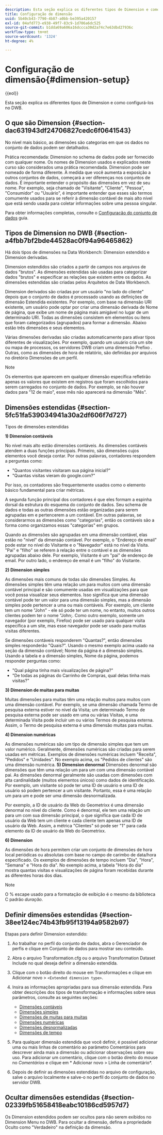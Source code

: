 ```yaml
---
description: Esta seção explica os diferentes tipos de Dimension e como configurá-los no DWB.
title: Configuração de dimensão
uuid: 5b40cb43-7790-4b87-a0bb-be395a420157
exl-id: 04afd773-e938-49f7-83c9-1d706a6dc525
source-git-commit: b1dda69a606a16dccca30d2a74c7e63dbd27936c
workflow-type: tm+mt
source-wordcount: '1324'
ht-degree: 4%

---
```


# Configuração de dimensão{#dimension-setup}

{{eol}}

Esta seção explica os diferentes tipos de Dimension e como configurá-los no DWB.

## O que são Dimension {#section-dac631943df24706827cedc6f0641543}

No nível mais básico, as dimensões são categorias em que os dados no conjunto de dados podem ser detalhados.

Prática recomendada: Dimension no schema de dados pode ser fornecido com qualquer nome. Os nomes de Dimension usados e explicados neste curso são considerados uma prática recomendada. Dimension pode ser nomeado de forma diferente. À medida que você aumenta a exposição a outros conjuntos de dados, começará a ver diferenças nos conjuntos de dados. É importante entender o propósito das dimensões em vez de seu nome. Por exemplo, seja chamado de &quot;Visitante&quot;, &quot;Cliente&quot;, &quot;Pessoa&quot;, &quot;Consumidor&quot; ou &quot;Usuário&quot;, é importante entender que esses são termos comumente usados para se referir à dimensão contável de mais alto nível que está sendo usada para coletar informações sobre uma pessoa singular.

Para obter informações completas, consulte o [Configuração do conjunto de dados](https://experienceleague.adobe.com/docs/data-workbench/using/dataset/c-dataset-constr.html) guia.

## Tipos de Dimension no DWB {#section-a4fbb7bf2bde44528ac0f94a96465862}

Há dois tipos de dimensões na Data Workbench: Dimension estendido e Dimension derivadas.

Dimension estendidos são criados a partir de campos nos arquivos de dados &quot;brutos&quot;. As dimensões estendidas são usadas para categorizar dados &quot;brutos&quot; e especificar as relações que existem entre os dados. As dimensões estendidas são criadas pelos Arquitetos de Data Workbench.

Dimension derivados são criadas por um usuário &quot;no lado do cliente&quot; depois que o conjunto de dados é processado usando as definições de dimensão Estendida existentes. Por exemplo, com base na dimensão URI existente, um usuário pode optar por criar uma dimensão derivada de Nome de página, que exibe um nome de página mais amigável no lugar de um determinado URI. Todas as dimensões consistem em elementos ou itens que foram categorizados (agrupados) para formar a dimensão. Abaixo estão três dimensões e seus elementos.

Várias dimensões derivadas são criadas automaticamente para ativar tipos diferentes de visualizações. Por exemplo, quando um usuário cria um site ou mapa de processos, os servidores DWB criam uma dimensão Prefixo . Outras, como as dimensões de hora de relatório, são definidas por arquivos no diretório Dimensões de um perfil.

>[!NOTE]
>
>Os elementos que aparecem em qualquer dimensão específica refletirão apenas os valores que existem em registros que foram escolhidos para serem carregados no conjunto de dados. Por exemplo, se não houver dados para &quot;12 de maio&quot;, esse mês não aparecerá na dimensão &quot;Mês&quot;.

## Dimensões estendidas {#section-5fc51fa539034941a30a2df606f7d727}

Tipos de dimensões estendidas

**1) Dimension contáveis**

No nível mais alto estão dimensões contáveis. As dimensões contáveis atendem a duas funções principais. Primeiro, são dimensões cujos elementos você deseja contar. Por outras palavras, contadores respondem a perguntas como:

* &quot;Quantos visitantes visitaram sua página inicial?&quot;
* &quot;Quantas visitas vieram do google.com?&quot;

Por isso, os contadores são frequentemente usados como o elemento básico fundamental para criar métricas.

A segunda função principal dos contadores é que eles formam a espinha dorsal da estrutura do esquema do conjunto de dados. Seu schema de dados e todas as outras dimensões estão organizadas para serem agrupadas em e pertencerem a um contável. Em outras palavras, se considerarmos as dimensões como &quot;categorias&quot;, então os contáveis são a forma como organizamos essas &quot;categorias&quot; em grupos.

Quando as dimensões são agrupadas em uma dimensão contável, elas estão no &quot;nível&quot; da dimensão contável. Por exemplo, o &quot;Endereço de email&quot; pode estar no nível do Visitante e o &quot;Navegador&quot; está no nível da Visita. &quot;Pai&quot; e &quot;filho&quot; se referem à relação entre o contável e as dimensões agrupadas abaixo dele. Por exemplo, Visitante é um &quot;pai&quot; de endereço de email. Por outro lado, o endereço de email é um &quot;filho&quot; do Visitante.

**2) Dimension simples**

As dimensões mais comuns de todas são dimensões Simples. As dimensões simples têm uma relação um para muitos com uma dimensão contável principal e são comumente usadas em visualizações para que você possa visualizar seus elementos. Isso significa que uma dimensão contável pode ter um valor para uma dimensão simples, mas a dimensão simples pode pertencer a uma ou mais contáveis. Por exemplo, um cliente tem um nome &quot;John&quot; - ele só pode ter um nome, no entanto, muitos outros clientes podem ter o nome &quot;John;. Como outro exemplo, somente um navegador (por exemplo, Firefox) pode ser usado para qualquer visita específica a um site, mas esse navegador pode ser usado para muitas visitas diferentes.

Se dimensões contáveis responderem &quot;Quantas?&quot;, então dimensões simples responderão &quot;Quais?&quot;. Usando o mesmo exemplo acima usado na seção da dimensão contável; Nome da página é a dimensão simples. Usando a tabela e a dimensão simples, Nome da página, podemos responder perguntas como:

* &quot;Qual página tinha mais visualizações de página?&quot;
* &quot;De todas as páginas do Carrinho de Compras, qual delas tinha mais visitas?&quot;

**3) Dimension de muitas para muitas**

Muitas dimensões para muitas têm uma relação muitos para muitos com uma dimensão contável. Por exemplo, se uma dimensão chamada Termo de pesquisa externa estiver no nível da Visita; um determinado Termo de pesquisa externa pode ser usado em uma ou várias Visitas, e uma determinada Visita pode incluir um ou vários Termos de pesquisa externa. Assim, o Termo de pesquisa externa é uma dimensão muitas para muitas.

**4) Dimension numéricas**

As dimensões numéricas são um tipo de dimensão simples que tem um valor numérico. Geralmente, dimensões numéricas são criadas para serem usadas em métricas. Exemplos de dimensões numéricas incluem &quot;Receita&quot;, &quot;Pedidos&quot; e &quot;Unidades&quot;. No exemplo acima, os &quot;Pedidos de clientes&quot; são uma dimensão numérica.
**5) Dimension denormal** Dimensões denormal são dimensões que têm uma relação um para um com uma dimensão contável pai. As dimensões denormal geralmente são usadas com dimensões com alta cardinalidade (muitos elementos únicos) como dados de identificação. Por exemplo, um visitante só pode ter uma ID de usuário e uma ID de usuário só podem pertencer a um visitante. Portanto, essa é uma relação um para um e pode ser uma dimensão desnormalizada.

Por exemplo, a ID de usuário da Web do Geometrixx é uma dimensão denormal no nível do cliente. Como é denormal, ele tem uma relação um para um com sua dimensão principal, o que significa que cada ID de usuário da Web tem um cliente e cada cliente tem apenas uma ID de usuário da Web. Assim, a métrica &quot;Clientes&quot; só pode ser &quot;1&quot; para cada elemento da ID de usuário da Web do Geometrixx.

**6) Dimension**

As dimensões de hora permitem criar um conjunto de dimensões de hora local periódicas ou absolutas com base no campo de carimbo de data/hora especificado. Os exemplos de dimensões de tempo incluem &quot;Dia&quot;, &quot;Hora&quot;, &quot;Semana&quot; e &quot;Hora do dia&quot;. No exemplo acima, a tabela &quot;Hora do dia&quot; mostra quantas visitas e visualizações de página foram recebidas durante as diferentes horas dos dias.

>[!NOTE]
>
>O % escape usado para a formatação de exibição é o mesmo da biblioteca C padrão *duração*.

## Definir dimensões estendidas {#section-38ee124ec74b43fb95f13194a9582b97}

Etapas para definir Dimension estendido:

1. Ao trabalhar no perfil do conjunto de dados, abra o Gerenciador de perfis e clique em Conjunto de dados para mostrar seu conteúdo.
1. Abra o arquivo Transformation.cfg ou o arquivo Transformation Dataset Include no qual deseja definir a dimensão estendida.
1. Clique com o botão direito do mouse em Transformações e clique em Adicionar novo > `<Extended dimension type>`.
1. Insira as informações apropriadas para sua dimensão estendida. Para obter descrições dos tipos de transformação e informações sobre seus parâmetros, consulte as seguintes seções:

   * [Dimensões contáveis](https://experienceleague.adobe.com/docs/data-workbench/using/dataset/extended-dimensions/extended-dimensions-types/c-count-dim.html)
   * [Dimensões simples](https://experienceleague.adobe.com/docs/data-workbench/using/dataset/extended-dimensions/extended-dimensions-types/c-simple-dim.html)
   * [Dimensões de muitas para muitas](https://experienceleague.adobe.com/docs/data-workbench/using/dataset/extended-dimensions/extended-dimensions-types/c-many-dim.html)
   * [Dimensões numéricas](https://experienceleague.adobe.com/docs/data-workbench/using/dataset/extended-dimensions/extended-dimensions-types/c-num-dim.html)
   * [Dimensões desnormalizadas](https://experienceleague.adobe.com/docs/data-workbench/using/dataset/extended-dimensions/extended-dimensions-types/c-denormal-dim.html)
   * [Dimensões de tempo](https://experienceleague.adobe.com/docs/data-workbench/using/dataset/extended-dimensions/extended-dimensions-types/c-time-dim.html)

1. Para qualquer dimensão estendida que você definir, é possível adicionar uma ou mais linhas de comentário ao parâmetro Comentários para descrever ainda mais a dimensão ou adicionar observações sobre seu uso. Para adicionar um comentário, clique com o botão direito do mouse no *Comentários* e clique em * Adicionar novo > Linha de comentário*.

1. Depois de definir as dimensões estendidas no arquivo de configuração, salve o arquivo localmente e salve-o no perfil do conjunto de dados no servidor DWB.

## Ocultar dimensões estendidas {#section-02339fb51658418eabc10186cd5957d7}

Os Dimension estendidos podem ser ocultos para não serem exibidos no Dimension Menu no DWB. Para ocultar a dimensão, defina a propriedade Oculto como &quot;Verdadeiro&quot; na definição da dimensão.
